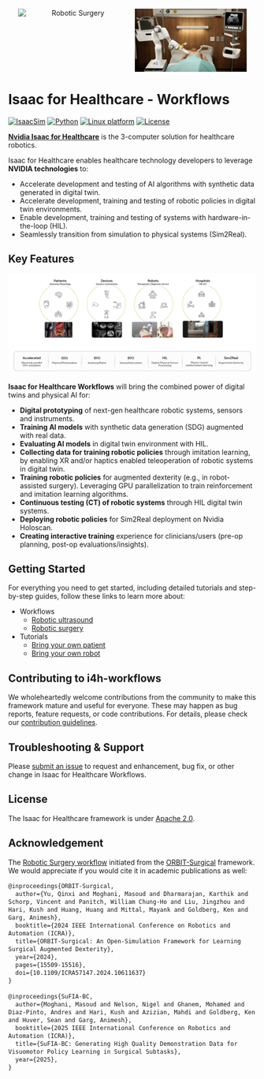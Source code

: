 <p align="center" style="display: flex; justify-content: center; gap: 10px;">
  <img src="./docs/source/surgery.png" alt="Robotic Surgery" style="width: 45%; height: auto; aspect-ratio: 16/9; object-fit: cover;" />
  <img src="./docs/source/ultrasound.jpg" alt="Robotic Ultrasound" style="width: 45%; height: auto; aspect-ratio: 16/9; object-fit: cover;" />
</p>

# Isaac for Healthcare - Workflows

[![IsaacSim](https://img.shields.io/badge/IsaacSim-4.5.0-silver.svg)](https://docs.isaacsim.omniverse.nvidia.com/4.5.0/index.html)
[![Python](https://img.shields.io/badge/python-3.10-blue.svg)](https://docs.python.org/3/whatsnew/3.10.html)
[![Linux platform](https://img.shields.io/badge/platform-linux--64-orange.svg)](https://releases.ubuntu.com/22.04/)
[![License](https://img.shields.io/badge/license-Apache--2.0-yellow.svg)](https://opensource.org/license/apache-2-0)

**[Nvidia Isaac for Healthcare](https://github.com/isaac-for-healthcare)** is the 3-computer solution for healthcare robotics.

Isaac for Healthcare enables healthcare technology developers to leverage **NVIDIA technologies** to:
- Accelerate development and testing of AI algorithms with synthetic data generated in digital twin.
- Accelerate development, training and testing of robotic policies in digital twin environments.
- Enable development, training and testing of systems with hardware-in-the-loop (HIL).
- Seamlessly transition from simulation to physical systems (Sim2Real).

## Key Features

![Key features](./docs/source/key_features.jpg)

**Isaac for Healthcare Workflows** will bring the combined power of digital twins and physical AI for:
- **Digital prototyping** of next-gen healthcare robotic systems, sensors and instruments.
- **Training AI models** with synthetic data generation (SDG) augmented with real data.
- **Evaluating AI models** in digital twin environment with HIL.
- **Collecting data for training robotic policies** through imitation learning, by enabling XR and/or haptics enabled teleoperation of robotic systems in digital twin.
- **Training robotic policies** for augmented dexterity (e.g., in robot-assisted surgery). Leveraging GPU parallelization to train reinforcement and imitation learning algorithms.
- **Continuous testing (CT) of robotic systems** through HIL digital twin systems.
- **Deploying robotic policies** for Sim2Real deployment on Nvidia Holoscan.
- **Creating interactive training** experience for clinicians/users (pre-op planning, post-op evaluations/insights).

## Getting Started

For everything you need to get started, including detailed tutorials and step-by-step guides, follow these links to learn more about:

- Workflows
  - [Robotic ultrasound](./workflows/robotic_ultrasound/README.md)
  - [Robotic surgery](./workflows/robotic_surgery/README.md)
- Tutorials
  - [Bring your own patient](./tutorials/assets/bring_your_own_patient/README.md)
  - [Bring your own robot](./tutorials/assets/bring_your_own_robot/README.md)

## Contributing to i4h-workflows

We wholeheartedly welcome contributions from the community to make this framework mature and useful for everyone.
These may happen as bug reports, feature requests, or code contributions. For details, please check our
[contribution guidelines](./CONTRIBUTING.md).

## Troubleshooting & Support

Please [submit an issue](https://github.com/isaac-for-healthcare/i4h-workflows/issues) to request and enhancement, bug fix, or other change in Isaac for Healthcare Workflows.

## License

The Isaac for Healthcare framework is under [Apache 2.0](./LICENSE).

## Acknowledgement

The [Robotic Surgery workflow](./workflows/robotic_surgery/) initiated from the [ORBIT-Surgical](https://orbit-surgical.github.io/) framework. We would appreciate if you would cite it in academic publications as well:

```
@inproceedings{ORBIT-Surgical,
  author={Yu, Qinxi and Moghani, Masoud and Dharmarajan, Karthik and Schorp, Vincent and Panitch, William Chung-Ho and Liu, Jingzhou and Hari, Kush and Huang, Huang and Mittal, Mayank and Goldberg, Ken and Garg, Animesh},
  booktitle={2024 IEEE International Conference on Robotics and Automation (ICRA)},
  title={ORBIT-Surgical: An Open-Simulation Framework for Learning Surgical Augmented Dexterity},
  year={2024},
  pages={15509-15516},
  doi={10.1109/ICRA57147.2024.10611637}
}

@inproceedings{SuFIA-BC,
  author={Moghani, Masoud and Nelson, Nigel and Ghanem, Mohamed and Diaz-Pinto, Andres and Hari, Kush and Azizian, Mahdi and Goldberg, Ken and Huver, Sean and Garg, Animesh},
  booktitle={2025 IEEE International Conference on Robotics and Automation (ICRA)},
  title={SuFIA-BC: Generating High Quality Demonstration Data for Visuomotor Policy Learning in Surgical Subtasks},
  year={2025},
}
```
